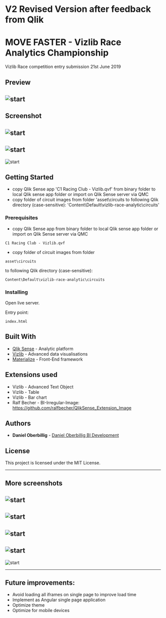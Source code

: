 # V2 Revised Version after feedback from Qlik
# MOVE FASTER - Vizlib Race Analytics Championship
Vizlib Race competition entry submission 21st June 2019 

## Preview
![start](/asset/screenshots/Vizlib_race_competition.gif?raw=true "Start")
---
## Screenshot
![start](/asset/screenshots/Slide2.PNG?raw=true "Start")
---
![start](/asset/screenshots/Slide3.PNG?raw=true "Start")
---
![start](/asset/screenshots/Slide4.PNG?raw=true "Start")


## Getting Started

* copy Qlik Sense app 'C1 Racing Club - Vizlib.qvf' from binary folder to local Qlik sense app folder or import on Qlik Sense server via QMC
* copy folder of circuit images from folder 'asset\circuits to following Qlik directory (case-sensitive):
'Content\Default\vizlib-race-analytic\circuits'

### Prerequisites

* copy Qlik Sense app from binary folder to local Qlik sense app folder or import on Qlik Sense server via QMC
```
C1 Racing Club - Vizlib.qvf
```
 
* copy folder of circuit images from folder 
```
asset\circuits
```
to following Qlik directory (case-sensitive):
```
Content\Default\vizlib-race-analytic\circuits
```


### Installing

Open live server.

Entry point:

```
index.html
```


## Built With

* [Qlik Sense](https://www.qlik.com/us/products/qlik-sense) - Analytic platform
* [Vizlib](https://home.vizlib.com/) - Advanced data visualisations 
* [Materialize](https://materializecss.com/) - Front-End framework

## Extensions used
* Vizlib - Advanced Text Object
* Vizlib - Table 
* Vizlib - Bar chart 
* Ralf Becher - BI-Irregular-Image: https://github.com/ralfbecher/QlikSense_Extension_Image


## Authors

* **Daniel Oberbillig** - [Daniel Oberbillig BI Development](http://danieloberbillig.com/)


## License

This project is licensed under the MIT License.


---
## More screenshots
![start](/asset/screenshots/Slide5.PNG?raw=true "Start")
---
![start](/asset/screenshots/Slide6.PNG?raw=true "Start")
---
![start](/asset/screenshots/Slide7.PNG?raw=true "Start")
---
![start](/asset/screenshots/Slide8.PNG?raw=true "Start")
---
![start](/asset/screenshots/Slide9.PNG?raw=true "Start")

---
## Future improvements:
* Avoid loading all iframes on single page to improve load time
* Implement as Angular single page application
* Optimize theme
* Optimize for mobile devices
